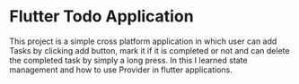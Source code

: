 # Flutter Todo Application

This project is a simple cross platform application in which user can add Tasks by clicking add button, mark it if it is completed or not and can delete the completed task by simply a long press. In this I learned state management and how to use Provider in flutter applications. 
